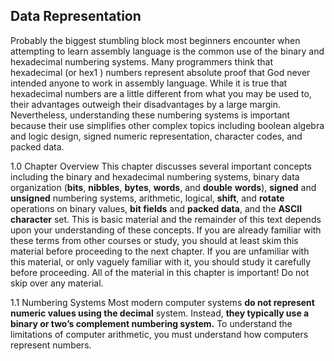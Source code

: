 ##### 
Data Representation
--- 

Probably the biggest stumbling block most beginners encounter when attempting to
learn assembly language is the common use of the binary and hexadecimal numbering
systems. Many programmers think that hexadecimal (or hex1
) numbers represent absolute proof that God never intended anyone to work in assembly language. While it is true
that hexadecimal numbers are a little different from what you may be used to, their
advantages outweigh their disadvantages by a large margin. Nevertheless, understanding
these numbering systems is important because their use simplifies other complex topics
including boolean algebra and logic design, signed numeric representation, character
codes, and packed data. 

1.0 Chapter Overview
This chapter discusses several important concepts including the binary and hexadecimal numbering systems, binary data organization (**bits**, **nibbles**, **bytes**, **words**, and **double**
**words**), **signed** and **unsigned** numbering systems, arithmetic, logical, **shift**, and **rotate**
operations on binary values, **bit fields** and **packed data**, and the **ASCII character** set. This
is basic material and the remainder of this text depends upon your understanding of these
concepts. If you are already familiar with these terms from other courses or study, you
should at least skim this material before proceeding to the next chapter. If you are unfamiliar with this material, or only vaguely familiar with it, you should study it carefully
before proceeding. All of the material in this chapter is important! Do not skip over any material.

1.1 Numbering Systems
Most modern computer systems **do not represent numeric values using the decimal**
system. Instead, **they typically use a binary or two’s complement numbering system.** To
understand the limitations of computer arithmetic, you must understand how computers
represent numbers.
```

```
#####